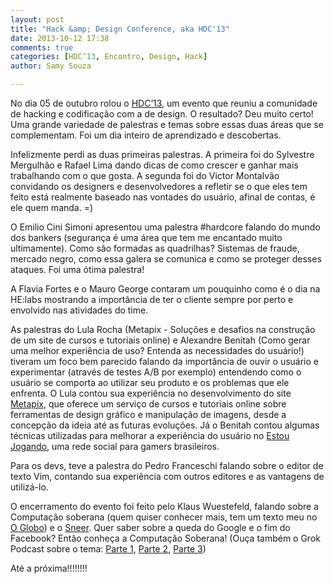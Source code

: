 ```yaml
---
layout: post
title: "Hack &amp; Design Conference, aka HDC'13"
date: 2013-10-12 17:38
comments: true
categories: [HDC’13, Encontro, Design, Hack]
author: Samy Souza

---
```

No dia 05 de outubro rolou o [HDC’13](http://hackdesignconf.com.br/), um evento que reuniu a comunidade de hacking e codificação com a de design. O resultado? Deu muito certo! Uma grande variedade de palestras e temas sobre essas duas áreas que se complementam. Foi um dia inteiro de aprendizado e descobertas.

Infelizmente perdi as duas primeiras palestras. A primeira foi do Sylvestre Mergulhão e Rafael Lima dando dicas de como crescer e ganhar mais trabalhando com o que gosta. A segunda foi do Victor Montalvão convidando os designers e desenvolvedores a refletir se o que eles tem feito está realmente baseado nas vontades do usuário, afinal de contas, é ele quem manda. =)

O Emilio Cini Simoni apresentou uma palestra #hardcore falando do mundo dos bankers (segurança é uma área que tem me encantado muito ultimamente). Como são formadas as quadrilhas? Sistemas de fraude, mercado negro, como essa galera se comunica e como se proteger desses ataques. Foi uma ótima palestra!

A Flavia Fortes e o Mauro George contaram um pouquinho como é o dia na HE:labs mostrando a importância de ter o cliente sempre por perto e envolvido nas atividades do time.

As palestras do Lula Rocha (Metapix - Soluções e desafios na construção de um site de cursos e tutoriais online) e Alexandre Benitah (Como gerar uma melhor experiência de uso? Entenda as necessidades do usuário!) tiveram um foco bem parecido falando da importância de ouvir o usuário e experimentar (através de testes A/B por exemplo) entendendo como o usuário se comporta ao utilizar seu produto e os problemas que ele enfrenta. O Lula contou sua experiência no desenvolvimento do site [Metapix](http://metapix.com.br/), que oferece um serviço de cursos e tutoriais online sobre ferramentas de design gráfico e manipulação de imagens, desde a concepção da ideia até as futuras evoluções. Já o Benitah contou algumas técnicas utilizadas para melhorar a experiência do usuário no [Estou Jogando](http://estoujogando.com.br/), uma rede social para gamers brasileiros.

Para os devs, teve a palestra do Pedro Franceschi falando sobre o editor de texto Vim, contando sua experiência com outros editores e as vantagens de utilizá-lo.

O encerramento do evento foi feito pelo Klaus Wuestefeld, falando sobre a Computação soberana (quem quiser conhecer mais, tem um texto meu no [O Globo](http://oglobo.globo.com/blogs/tecnologia/posts/2013/02/14/computacao-soberana-sneer-484559.asp)) e o [Sneer](http://sneer.me/home.html). Quer saber sobre a queda do Google e o fim do Facebook? Então conheça a Computação Soberana! (Ouça também o Grok Podcast sobre o tema: [Parte 1](http://www.grokpodcast.com/2012/06/15/episodio-70-computacao-soberana-parte-1-de-3/), [Parte 2](http://www.grokpodcast.com/2012/06/22/episodio-71-computacao-soberana-parte-2-de-3/), [Parte 3](http://www.grokpodcast.com/2012/07/13/episodio-72-computacao-soberana-parte-3-de-3/))

Até a próxima!!!!!!!!